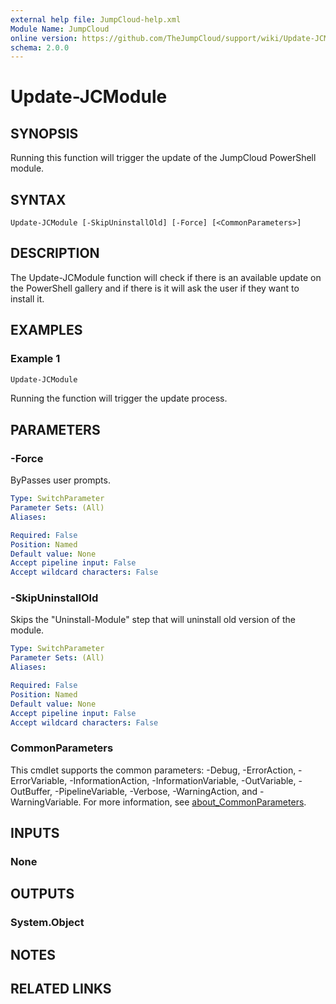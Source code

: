 ```yaml
---
external help file: JumpCloud-help.xml
Module Name: JumpCloud
online version: https://github.com/TheJumpCloud/support/wiki/Update-JCModule
schema: 2.0.0
---
```


# Update-JCModule

## SYNOPSIS
Running this function will trigger the update of the JumpCloud PowerShell module.

## SYNTAX

```
Update-JCModule [-SkipUninstallOld] [-Force] [<CommonParameters>]
```

## DESCRIPTION
The Update-JCModule function will check if there is an available update on the PowerShell gallery and if there is it will ask the user if they want to install it.

## EXAMPLES

### Example 1
```powershell
Update-JCModule
```

Running the function will trigger the update process.

## PARAMETERS

### -Force
ByPasses user prompts.

```yaml
Type: SwitchParameter
Parameter Sets: (All)
Aliases:

Required: False
Position: Named
Default value: None
Accept pipeline input: False
Accept wildcard characters: False
```

### -SkipUninstallOld
Skips the "Uninstall-Module" step that will uninstall old version of the module.

```yaml
Type: SwitchParameter
Parameter Sets: (All)
Aliases:

Required: False
Position: Named
Default value: None
Accept pipeline input: False
Accept wildcard characters: False
```

### CommonParameters
This cmdlet supports the common parameters: -Debug, -ErrorAction, -ErrorVariable, -InformationAction, -InformationVariable, -OutVariable, -OutBuffer, -PipelineVariable, -Verbose, -WarningAction, and -WarningVariable. For more information, see [about_CommonParameters](http://go.microsoft.com/fwlink/?LinkID=113216).

## INPUTS

### None
## OUTPUTS

### System.Object
## NOTES

## RELATED LINKS

